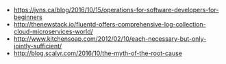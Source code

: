 - https://jvns.ca/blog/2016/10/15/operations-for-software-developers-for-beginners
- http://thenewstack.io/fluentd-offers-comprehensive-log-collection-cloud-microservices-world/
- http://www.kitchensoap.com/2012/02/10/each-necessary-but-only-jointly-sufficient/
- http://blog.scalyr.com/2016/10/the-myth-of-the-root-cause
